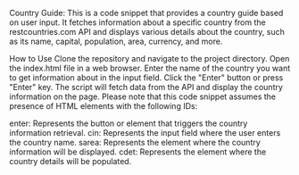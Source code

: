 Country Guide:
This is a code snippet that provides a country guide based on user input. It fetches information about a specific country from the restcountries.com API and displays various details about the country, such as its name, capital, population, area, currency, and more.

How to Use
Clone the repository and navigate to the project directory.
Open the index.html file in a web browser.
Enter the name of the country you want to get information about in the input field.
Click the "Enter" button or press "Enter" key.
The script will fetch data from the API and display the country information on the page.
Please note that this code snippet assumes the presence of HTML elements with the following IDs:

enter: Represents the button or element that triggers the country information retrieval.
cin: Represents the input field where the user enters the country name.
sarea: Represents the element where the country information will be displayed.
cdet: Represents the element where the country details will be populated.
